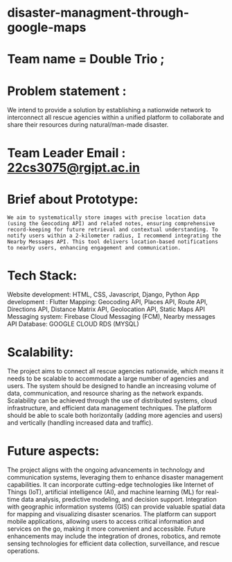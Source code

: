 
 
# disaster-managment-through-google-maps

# Team name = Double Trio ;

# Problem statement :
   We intend to provide a solution by establishing a
nationwide network to interconnect all rescue agencies within a unified
platform to collaborate and share their resources during natural/man-made
disaster.

# Team Leader Email : 22cs3075@rgipt.ac.in

# Brief about Prototype:
    We aim to systematically store images with precise location data (using the Geocoding API) and related notes, ensuring comprehensive record-keeping for future retrieval and contextual understanding. To notify users within a 2-kilometer radius, I recommend integrating the Nearby Messages API. This tool delivers location-based notifications to nearby users, enhancing engagement and communication. 

# Tech Stack:
  Website development: HTML, CSS, Javascript, Django, Python
  App development : Flutter
  Mapping: Geocoding API, Places API, Route API, Directions API,  Distance Matrix API, Geolocation API, Static Maps API
  Messaging system: Firebase Cloud Messaging (FCM), Nearby messages API
  Database: GOOGLE CLOUD RDS (MYSQL)

# Scalability:
  The project aims to connect all rescue agencies nationwide, which means it needs to be scalable to accommodate a large number of agencies and users.
The system should be designed to handle an increasing volume of data, communication, and resource sharing as the network expands.
Scalability can be achieved through the use of distributed systems, cloud infrastructure, and efficient data management techniques.
The platform should be able to scale both horizontally (adding more agencies and users) and vertically (handling increased data and traffic).

# Future aspects:
  The project aligns with the ongoing advancements in technology and communication systems, leveraging them to enhance disaster management capabilities.
It can incorporate cutting-edge technologies like Internet of Things (IoT), artificial intelligence (AI), and machine learning (ML) for real-time data analysis, predictive modeling, and decision support.
Integration with geographic information systems (GIS) can provide valuable spatial data for mapping and visualizing disaster scenarios.
The platform can support mobile applications, allowing users to access critical information and services on the go, making it more convenient and accessible.
Future enhancements may include the integration of drones, robotics, and remote sensing technologies for efficient data collection, surveillance, and rescue operations.